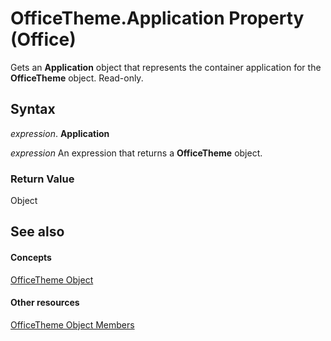 
# OfficeTheme.Application Property (Office)

Gets an  **Application** object that represents the container application for the **OfficeTheme** object. Read-only.


## Syntax

 _expression_. **Application**

 _expression_ An expression that returns a **OfficeTheme** object.


### Return Value

Object


## See also


#### Concepts


[OfficeTheme Object](0cdffd48-30cb-b0e7-d9f6-a4c882f82c8a.md)
#### Other resources


[OfficeTheme Object Members](f905de10-b23d-638a-b170-34ba0bd03cf8.md)
